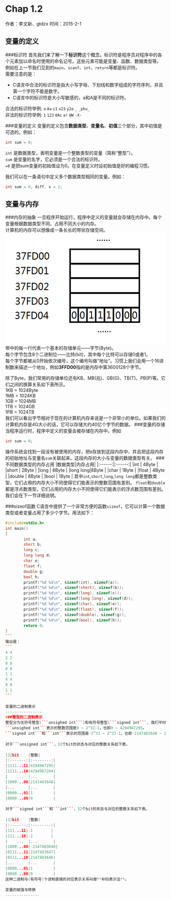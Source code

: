 Chap 1.2
==============================
作者：李文新、gtdzx
时间：2015-2-1

变量的定义
--------------
###标识符
首先我们来了解一下**标识符**这个概念。标识符是程序员对程序中的各个元素加以命名时使用的命名记号。这些元素可能是变量、函数、数据类型等。  
例如在上一节我们见到的```main```、```scanf```、```int```、```return```等都是标识符。  
需要注意的是：  
- C语言中合法的标识符是由大小写字母、下划线和数字组成的字符序列，并且第一个字符不能是数字。
- C语言中的标识符是大小写敏感的，a和A是不同的标识符。  

合法的标识符举例: ```a```  ```Aa``` ```c1``` ```x23``` ```y2a``` ```_``` ```_pku_```  
非法的标识符举例: ```1```  ```123``` ```0Ac``` ```a!``` ```@W```  ```-X-```  

###变量的定义
变量的定义包含**数据类型**、**变量名**、**初值**三个部分，其中初值是可选的。例如：
```cpp
int sum = 0;
```
```int``` 是数据类型，表明变量是一个整数类型的变量（简称“整型”）。  
```sum``` 是变量的名字，它必须是一个合法的标识符。  
```=0``` 是把sum变量的初始值设为0。在变量定义时设初始值是好的编程习惯。  

我们可以在一条语句中定义多个数据类型相同的变量。例如：
```cpp
int sum = 0, diff, x = 1;
```

变量与内存
--------------
###内存的抽象
一旦程序开始运行，程序中定义的变量就会存储在内存中。每个变量根据数据类型不同，占用不同大小的内存。  
计算机的内存可以想像成一条长长的带状存储空间。  
![Fig1-2-1](Fig1-2-1.png)  
带中的每一行代表一个基本的存储单元——字节(Byte)。  
每个字节包含8个二进制位——比特(bit)，其中每个比特可以存储0或者1。  
每个字节都被从0开始依次编号，这个编号叫做“地址”。习惯上我们会用一个16进制数来描述一个地址，例如**3FFD00**指的是内存中第3600128个字节。

除了Byte，我们常用的存储单位还有KB、MB(兆)、GB(G)、TB(T)、PB(P)等。它们之间的换算关系如下表所示。  
1KB = 1024Byte  
1MB = 1024KB  
1GB = 1024MB  
1TB = 1024GB  
1PB = 1024TB  
我们可以看出字节相对于现在的计算机内存来说是一个非常小的单位。如果我们的计算机内存是4G大小的话，它可以存储大约40亿个字节的数据。
###变量的存储
当程序运行时，程序中定义的变量会被存储在内存中。例如
```cpp
int sum = 0;
```
操作系统会找到一段没有被使用的内存，把```0```存放到这段内存中，并且把这段内存的初始地址与变量名```sum```关联起来。这段内存的大小与变量的数据类型有关。
###不同数据类型的内存占用
|数据类型|内存占用|
|:------:|:------:|
|int     | 4Byte  |
|short   | 2Byte  |
|long    | 8Byte  |
|long long|8Byte  |
|char    | 1Byte  |
|float   | 4Byte  |
|double  | 8Byte  |
|bool    | 1Byte  |
其中```int```,```short```,```long```,```long long```都是整数类型，它们占用的内存大小不同使得它们能表示的整数范围有差别。  ```float```和```double```都是浮点数类型，它们占用的内存大小不同使得它们能表示的浮点数范围有差别。我们会在下一节详细说明。  

###sizeof函数
C语言中提供了一个非常方便的函数```sizeof```，它可以计算一个数据类型或者变量占用了多少个字节。用法如下：
````cpp
#include<stdio.h>
int main()
{
        int a;
        short b;
        long c;
        long long d;
        char e;
        float f;
        double g;
        bool h;
        printf("%d %d\n", sizeof(int), sizeof(a));
        printf("%d %d\n", sizeof(short), sizeof(b));
        printf("%d %d\n", sizeof(long), sizeof(c));
        printf("%d %d\n", sizeof(long long), sizeof(d));
        printf("%d %d\n", sizeof(char), sizeof(e));
        printf("%d %d\n", sizeof(float), sizeof(f));
        printf("%d %d\n", sizeof(double), sizeof(g));
        printf("%d %d\n", sizeof(bool), sizeof(h));
        return 0;
}
```
输出是：
```
4 4
2 2
8 8
8 8
1 1
4 4
8 8
1 1
```

变量的二进制表示
----------------
###整型的二进制表示
整型分为无符号整型(```unsighed int```)和有符号整型(```signed int```, 我们平时常用的```int```其实就是有符号整型)两种。它们都占用4Byte的内存，32个bit(二进制位)。每一个bit都可能有0和1两种状态，32bit一共有2^32种不同的状态，所以可以表示2^32个不同的整数。但是```singedn int```和```unsigned int```表示的具体范围略有不同。  
```unsighed int```表示的整数范围是0 ~ 2^32-1，也即0 ~ 4294967295。  
```signed int```和```int```表示的范围是-2^31 ~ 2^31-1，也即-2147483648 ~ 2147483647。

对于```unsigned int```，32个bit的状态与对应的整数关系如下表。  

|32bit    |整数|
|:-------:|:--------:|
|1111...11|4294967295|
|1111...10|4294967294|
|    ...  |...       |
|1000...00|2147483648|
|...      |...       |
|0000...01|1         |
|0000...00|0         |

对于```signed int```和```int```，32个bit的状态与对应的整数关系如下表。  

|32bit    |整数|
|:-------:|:--------:|
|111...11|-1        |
|111...10|-2        |
|    ...  |...       |
|1000...00|-2147483648|
|0111...11|2147483647|
|0111...10|2147483646|
|...      |...       |
|0000...01|1         |
|0000...00|0         |
这种二进制与(有符号)十进制直接的对应表示关系叫做**补码表示法**。

变量的赋值与转换
---------------


